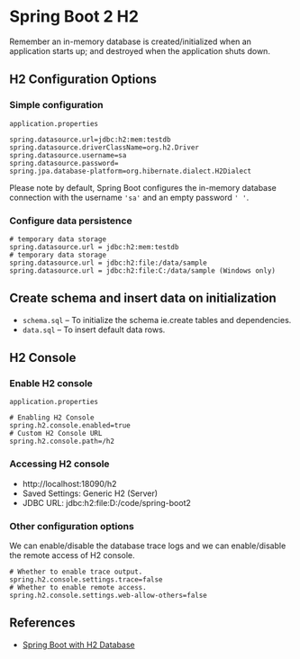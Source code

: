 # Spring Boot 2 H2

Remember an in-memory database is created/initialized when an application starts up; and destroyed when the application shuts down.

## H2 Configuration Options
### Simple configuration
`application.properties`
```
spring.datasource.url=jdbc:h2:mem:testdb
spring.datasource.driverClassName=org.h2.Driver
spring.datasource.username=sa
spring.datasource.password=
spring.jpa.database-platform=org.hibernate.dialect.H2Dialect
```
Please note by default, Spring Boot configures the in-memory database connection with the username `'sa'` and an empty password `' '`.

### Configure data persistence
```
# temporary data storage
spring.datasource.url = jdbc:h2:mem:testdb
# temporary data storage
spring.datasource.url = jdbc:h2:file:/data/sample
spring.datasource.url = jdbc:h2:file:C:/data/sample (Windows only)
```

## Create schema and insert data on initialization
- `schema.sql` – To initialize the schema ie.create tables and dependencies.
- `data.sql` – To insert default data rows.

## H2 Console
### Enable H2 console
`application.properties`
```
# Enabling H2 Console
spring.h2.console.enabled=true
# Custom H2 Console URL
spring.h2.console.path=/h2
```

### Accessing H2 console
- http://localhost:18090/h2
- Saved Settings: Generic H2 (Server)
- JDBC URL: jdbc:h2:file:D:/code/spring-boot2

### Other configuration options
We can enable/disable the database trace logs and we can enable/disable the remote access of H2 console.
```
# Whether to enable trace output.
spring.h2.console.settings.trace=false
# Whether to enable remote access.
spring.h2.console.settings.web-allow-others=false
```

## References
- [Spring Boot with H2 Database](https://howtodoinjava.com/spring-boot2/h2-database-example/)